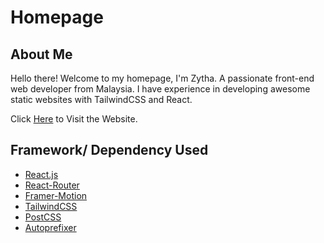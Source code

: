 # Homepage

## About Me
Hello there! Welcome to my homepage, I'm Zytha. A passionate front-end web developer from Malaysia. I have experience in developing awesome static websites with TailwindCSS and React.

Click [Here](https://www.zytha.ml) to Visit the Website.

## Framework/ Dependency Used
- [React.js](https://reactjs.org)
- [React-Router](https://reactrouter.com/)
- [Framer-Motion](https://framer.com/motion)
- [TailwindCSS](https://tailwindcss.com)
- [PostCSS](https://postcss.org/)
- [Autoprefixer](https://github.com/postcss/autoprefixer) 
